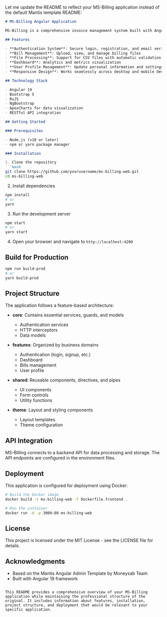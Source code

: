 Let me update the README to reflect your MS-Billing application instead of the default Mantis template README:

```markdown
# MS-Billing Angular Application

MS-Billing is a comprehensive invoice management system built with Angular 19 and Bootstrap 5. This application provides tools for uploading, validating, and managing billing data with a modern and responsive user interface.

## Features

- **Authentication System**: Secure login, registration, and email verification
- **Bill Management**: Upload, view, and manage billing files
- **File Processing**: Support for CSV files with automatic validation
- **Dashboard**: Analytics and metrics visualization
- **User Profile Management**: Update personal information and settings
- **Responsive Design**: Works seamlessly across desktop and mobile devices

## Technology Stack

- Angular 19
- Bootstrap 5
- RxJS
- NgBootstrap
- ApexCharts for data visualization
- RESTful API integration

## Getting Started

### Prerequisites

- Node.js (v18 or later)
- npm or yarn package manager

### Installation

1. Clone the repository
```bash
git clone https://github.com/yourusername/ms-billing-web.git
cd ms-billing-web
```

2. Install dependencies
```bash
npm install
# or
yarn
```

3. Run the development server
```bash
npm start
# or
yarn start
```

4. Open your browser and navigate to `http://localhost:4200`

## Build for Production

```bash
npm run build-prod
# or
yarn build-prod
```

## Project Structure

The application follows a feature-based architecture:

- **core**: Contains essential services, guards, and models
  - Authentication services
  - HTTP interceptors
  - Data models
  
- **features**: Organized by business domains
  - Authentication (login, signup, etc.)
  - Dashboard
  - Bills management
  - User profile
  
- **shared**: Reusable components, directives, and pipes
  - UI components
  - Form controls
  - Utility functions

- **theme**: Layout and styling components
  - Layout templates
  - Theme configuration

## API Integration

MS-Billing connects to a backend API for data processing and storage. The API endpoints are configured in the environment files.

## Deployment

This application is configured for deployment using Docker:

```bash
# Build the Docker image
docker build -t ms-billing-web -f Dockerfile.frontend .

# Run the container
docker run -d -p 3000:80 ms-billing-web
```

## License

This project is licensed under the MIT License - see the LICENSE file for details.

## Acknowledgments

- Based on the Mantis Angular Admin Template by Moneysab Team
- Built with Angular 19 framework
```

This README provides a comprehensive overview of your MS-Billing application while maintaining the professional structure of the original. It includes information about features, installation, project structure, and deployment that would be relevant to your specific application.